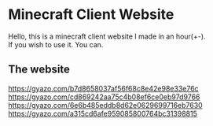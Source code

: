 # Minecraft Client Website
Hello, this is a minecraft client website I made in an hour(+-).  
If you wish to use it. You can.  

## The website
https://gyazo.com/b7d8658037af56f68c8e42e98e33e76c  
https://gyazo.com/cd869242aa75c4b08ef6ce0eb97d9766  
https://gyazo.com/6e6b485eddb8d62e0629699716eb7630  
https://gyazo.com/a315cd6afe959085800764bc31398815
